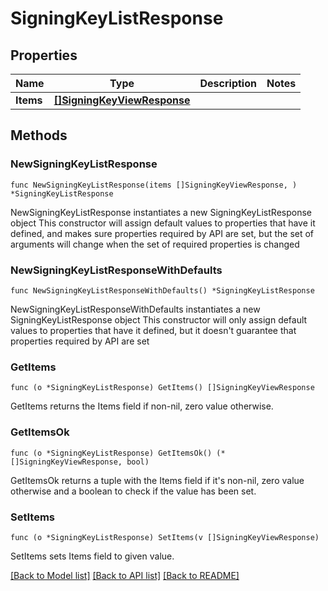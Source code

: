 # SigningKeyListResponse

## Properties

Name | Type | Description | Notes
------------ | ------------- | ------------- | -------------
**Items** | [**[]SigningKeyViewResponse**](SigningKeyViewResponse.md) |  | 

## Methods

### NewSigningKeyListResponse

`func NewSigningKeyListResponse(items []SigningKeyViewResponse, ) *SigningKeyListResponse`

NewSigningKeyListResponse instantiates a new SigningKeyListResponse object
This constructor will assign default values to properties that have it defined,
and makes sure properties required by API are set, but the set of arguments
will change when the set of required properties is changed

### NewSigningKeyListResponseWithDefaults

`func NewSigningKeyListResponseWithDefaults() *SigningKeyListResponse`

NewSigningKeyListResponseWithDefaults instantiates a new SigningKeyListResponse object
This constructor will only assign default values to properties that have it defined,
but it doesn't guarantee that properties required by API are set

### GetItems

`func (o *SigningKeyListResponse) GetItems() []SigningKeyViewResponse`

GetItems returns the Items field if non-nil, zero value otherwise.

### GetItemsOk

`func (o *SigningKeyListResponse) GetItemsOk() (*[]SigningKeyViewResponse, bool)`

GetItemsOk returns a tuple with the Items field if it's non-nil, zero value otherwise
and a boolean to check if the value has been set.

### SetItems

`func (o *SigningKeyListResponse) SetItems(v []SigningKeyViewResponse)`

SetItems sets Items field to given value.



[[Back to Model list]](../README.md#documentation-for-models) [[Back to API list]](../README.md#documentation-for-api-endpoints) [[Back to README]](../README.md)


